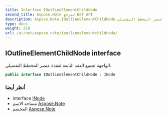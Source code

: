 ```yaml
---
title: Interface IOutlineElementChildNode
second_title: Aspose.Note لمرجع NET API
description: Aspose.Note.IOutlineElementChildNode واجهه المستخدم. الواجهة لجميع العقد التابعة لعقدة عنصر المخطط التفصيلي.
type: docs
weight: 210
url: /ar/net/aspose.note/ioutlineelementchildnode/
---
```

## IOutlineElementChildNode interface

الواجهة لجميع العقد التابعة لعقدة عنصر المخطط التفصيلي.

```csharp
public interface IOutlineElementChildNode : INode
```

### أنظر أيضا

* interface [INode](../inode/)
* مساحة الاسم [Aspose.Note](../../aspose.note/)
* المجسم [Aspose.Note](../../)


